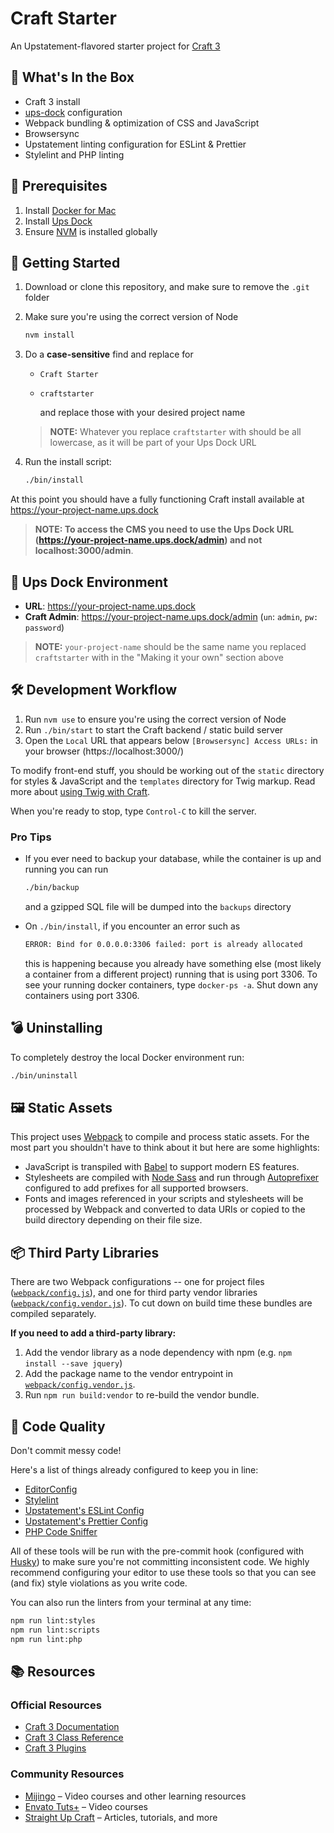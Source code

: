 # Craft Starter

An Upstatement-flavored starter project for [Craft 3](https://craftcms.com/)

## 🎁 What's In the Box

- Craft 3 install
- [ups-dock](https://github.com/upstatement/ups-dock) configuration
- Webpack bundling & optimization of CSS and JavaScript
- Browsersync
- Upstatement linting configuration for ESLint & Prettier
- Stylelint and PHP linting

## 🧰 Prerequisites

1. Install [Docker for Mac](https://www.docker.com/docker-mac)
2. Install [Ups Dock](https://github.com/upstatement/ups-dock)
3. Ensure [NVM](https://github.com/creationix/nvm) is installed globally

## 🚀 Getting Started

1. Download or clone this repository, and make sure to remove the `.git` folder
2. Make sure you're using the correct version of Node

   ```bash
   nvm install
   ```

3. Do a **case-sensitive** find and replace for

   - `Craft Starter`
   - `craftstarter`

     and replace those with your desired project name

   > **NOTE:** Whatever you replace `craftstarter` with should be all lowercase, as it will be part of your Ups Dock URL

4. Run the install script:

   ```bash
   ./bin/install
   ```

At this point you should have a fully functioning Craft install available at https://your-project-name.ups.dock

> **NOTE: To access the CMS you need to use the Ups Dock URL (https://your-project-name.ups.dock/admin) and not localhost:3000/admin**.

## 🐳 Ups Dock Environment

- **URL**: https://your-project-name.ups.dock
- **Craft Admin**: https://your-project-name.ups.dock/admin (`un`: `admin`, `pw: password`)

> **NOTE:** `your-project-name` should be the same name you replaced `craftstarter` with in the "Making it your own" section above

## 🛠 Development Workflow

1. Run `nvm use` to ensure you're using the correct version of Node
2. Run `./bin/start` to start the Craft backend / static build server
3. Open the `Local` URL that appears below `[Browsersync] Access URLs:` in your browser (https://localhost:3000/)

To modify front-end stuff, you should be working out of the `static` directory for styles & JavaScript and the `templates` directory for Twig markup. Read more about [using Twig with Craft](https://docs.craftcms.com/v3/dev/twig-primer.html#three-types-of-twig-tags).

When you're ready to stop, type `Control-C` to kill the server.

### Pro Tips

- If you ever need to backup your database, while the container is up and running you can run

  ```bash
  ./bin/backup
  ```

  and a gzipped SQL file will be dumped into the `backups` directory

- On `./bin/install`, if you encounter an error such as

  ```bash
  ERROR: Bind for 0.0.0.0:3306 failed: port is already allocated
  ```

  this is happening because you already have something else (most likely a container from a different project) running that is using port 3306. To see your running docker containers, type `docker-ps -a`. Shut down any containers using port 3306.

## 💣 Uninstalling

To completely destroy the local Docker environment run:

```bash
./bin/uninstall
```

## 🖼 Static Assets

This project uses [Webpack](https://webpack.js.org/) to compile and process static assets. For the most part you shouldn't have to think about it but here are some highlights:

- JavaScript is transpiled with [Babel](https://babeljs.io/) to support modern ES features.
- Stylesheets are compiled with [Node Sass](https://github.com/sass/node-sass) and run through [Autoprefixer](https://github.com/postcss/autoprefixer) configured to add prefixes for all supported browsers.
- Fonts and images referenced in your scripts and stylesheets will be processed by Webpack and converted to data URIs or copied to the build directory depending on their file size.

## 📦 Third Party Libraries

There are two Webpack configurations -- one for project files ([`webpack/config.js`](webpack/config.js)), and one for third party vendor libraries ([`webpack/config.vendor.js`](webpack/config.vendor.js)). To cut down on build time these bundles are compiled separately.

**If you need to add a third-party library:**

1. Add the vendor library as a node dependency with npm (e.g. `npm install --save jquery`)
2. Add the package name to the vendor entrypoint in [`webpack/config.vendor.js`](webpack/config.vendor.js).
3. Run `npm run build:vendor` to re-build the vendor bundle.

## ‍🙅‍ Code Quality

Don't commit messy code!

Here's a list of things already configured to keep you in line:

- [EditorConfig](https://editorconfig.org/)
- [Stylelint](https://github.com/stylelint/stylelint)
- [Upstatement's ESLint Config](https://github.com/Upstatement/eslint-config)
- [Upstatement's Prettier Config](https://github.com/Upstatement/prettier-config)
- [PHP Code Sniffer](https://github.com/squizlabs/PHP_CodeSniffer)

All of these tools will be run with the pre-commit hook (configured with [Husky](https://github.com/typicode/husky)) to make sure you're not committing inconsistent code. We highly recommend configuring your editor to use these tools so that you can see (and fix) style violations as you write code.

You can also run the linters from your terminal at any time:

```bash
npm run lint:styles
npm run lint:scripts
npm run lint:php
```

## 📚 Resources

### Official Resources

- [Craft 3 Documentation](https://docs.craftcms.com/v3/)
- [Craft 3 Class Reference](https://docs.craftcms.com/api/v3/)
- [Craft 3 Plugins](https://plugins.craftcms.com)

### Community Resources

- [Mijingo](https://mijingo.com/craft) – Video courses and other learning resources
- [Envato Tuts+](https://webdesign.tutsplus.com/categories/craft-cms/courses) – Video courses
- [Straight Up Craft](http://straightupcraft.com/) – Articles, tutorials, and more
